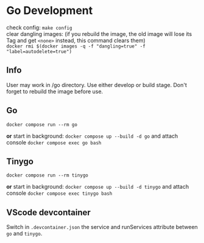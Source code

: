 # Go Development

check config: `make config`  
clear dangling images: (if you rebuild the image, the old image will lose its Tag and get `<none>` instead, this command clears them)  
`docker rmi $(docker images -q -f "dangling=true" -f "label=autodelete=true")`

## Info

User may work in /go directory.
Use either develop or build stage. Don't forget to rebuild the image before use.

## Go

`docker compose run --rm go`

**or** start in background: `docker compose up --build -d go` and attach console `docker compose exec go bash`

## Tinygo

`docker compose run --rm tinygo`

**or** start in background: `docker compose up --build -d tinygo` and attach console `docker compose exec tinygo bash`

## VScode devcontainer

Switch in `.devcontainer.json` the service and runServices attribute between `go` and `tinygo`.
